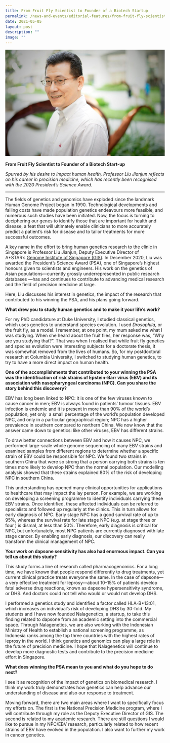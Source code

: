 ```yaml
---
title: From Fruit Fly Scientist to Founder of a Biotech Startup
permalink: /news-and-events/editorial-features/from-fruit-fly-scientist-to-founder-of-a-biotech-start-up/
date: 2021-05-05
layout: post
description: ""
image: ""
---
```

![](/images/Resources/Editorial%20Features/2021/liu-jianjun-91-1024x683.jpg)

**From Fruit Fly Scientist to Founder of a Biotech Start-up**

_Spurred by his desire to impact human health, Professor Liu Jianjun reflects on his career in precision medicine, which has recently been recognised with the 2020 President’s Science Award._

* * *

The fields of genetics and genomics have exploded since the landmark Human Genome Project began in 1990. Technological developments and falling costs have made population genetics endeavours more feasible, and numerous such studies have been initiated. Now, the focus is turning to deciphering our genes to identify those that are important for health and disease, a feat that will ultimately enable clinicians to more accurately predict a patient’s risk for disease and to tailor treatments for more successful outcomes.

A key name in the effort to bring human genetics research to the clinic in Singapore is Professor Liu Jianjun, Deputy Executive Director of A\*STAR’s [Genome Institute of Singapore (GIS)](https://www.a-star.edu.sg/gis). In December 2020, Liu was awarded the President’s Science Award (PSA), one of Singapore’s highest honours given to scientists and engineers. His work on the genetics of Asian populations—currently grossly underrepresented in public research databases —has and continues to contribute to advancing medical research and the field of precision medicine at large.

Here, Liu discusses his interest in genetics, the impact of the research that contributed to his winning the PSA, and his plans going forward.

**What drew you to study human genetics and to make it your life’s work?**

For my PhD candidature at Duke University, I studied classical genetics, which uses genetics to understand species evolution. I used _Drosophila_, or the fruit fly, as a model. I remember, at one point, my mum asked me what I was studying. When she heard about the fruit flies, her response was, “Why are you studying that?”. That was when I realised that while fruit fly genetics and species evolution were interesting subjects for a doctorate thesis, it was somewhat removed from the lives of humans. So, for my postdoctoral research at Columbia University, I switched to studying human genetics, to try to have a more direct impact on human health.

**One of the** **accomplishments that contributed to your winning the PSA was the identification of risk strains of Epstein-Barr virus (EBV) and its association with nasopharyngeal carcinoma (NPC). Can you share the story behind this discovery?**

EBV has long been linked to NPC: it is one of the few viruses known to cause cancer in men; EBV is always found in patients’ tumour tissues. EBV infection is endemic and it is present in more than 90% of the world’s population, yet only  a small percentage of the world’s population developed NPC, and only in a particular geographical region; NPC has a higher prevalence in southern compared to northern China. We now know that the answer came down to genetics: like other viruses, EBV has different strains.

To draw better connections between EBV and how it causes NPC, we performed large-scale whole genome sequencing of many EBV strains and examined samples from different regions to determine whether a specific strain of EBV could be responsible for NPC. We found two strains in southern China that were so strong that a person carrying both strains is ten times more likely to develop NPC than the normal population. Our modelling analysis showed that these strains explained 80% of the risk of developing NPC in southern China.

This understanding has opened many clinical opportunities for applications to healthcare that may impact the lay person. For example, we are working on developing a screening programme to identify individuals carrying these EBV strains. Once identified, these affected individuals can be referred to specialists and followed up regularly at the clinics. This in turn allows for early diagnosis of NPC. Early stage NPC has a good survival rate of up to 95%, whereas the survival rate for late stage NPC (e.g. at stage three or four ) is dismal, at less than 50%. Therefore, early diagnosis is critical for NPC, but unfortunately, most NPC patients are currently diagnosed with late stage cancer. By enabling early diagnosis, our discovery can really transform the clinical management of NPC.

**Your work on dapsone sensitivity has also had enormous impact. Can you tell us about this study?**

This study forms a line of research called pharmacogenomics. For a long time, we have known that people respond differently to drug treatments, yet current clinical practice treats everyone the same. In the case of dapsone—a very effective treatment for leprosy—about 10–15% of patients develop fatal adverse drug reactions, known as dapsone hypersensitivity syndrome, or DHS. And doctors could not tell who would or would not develop DHS.

I performed a genetics study and identified a factor called HLA-B\*13:01, which increases an individual’s risk of developing DHS by 30-fold. My students and I have now founded Nalagenetics, a startup, to take this finding related to dapsone from an academic setting into the commercial space. Through Nalagenetics, we are also working with the Indonesian Ministry of Health to establish a national screening programme, as Indonesia ranks among the top three countries with the highest rates of leprosy in the world. I think genetics and genomics can play a large role in the future of precision medicine. I hope that Nalagenetics will continue to develop more diagnostic tests and contribute to the precision medicine effort in Singapore.

**What does winning the PSA mean to you and what do you hope to do next?**

I see it as recognition of the impact of genetics on biomedical research. I think my work truly demonstrates how genetics can help advance our understanding of disease and also our response to treatment.

Moving forward, there are two main areas where I want to specifically focus my efforts on. The first is the National Precision Medicine program, where I will contribute through my role as the Deputy Executive Director of GIS. The second is related to my academic research. There are still questions I would like to pursue in my NPC/EBV research, particularly related to how recent strains of EBV have evolved in the population. I also want to further my work in cancer genetics.